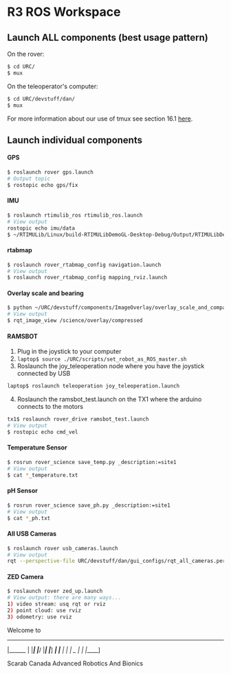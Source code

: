 # R3 ROS Workspace

## Launch ALL components (best usage pattern)

On the rover:
```bash
$ cd URC/
$ mux
```

On the teleoperator's computer:

```bash
$ cd URC/devstuff/dan/
$ mux
```

For more information about our use of tmux see section 16.1 [here](https://github.com/danielsnider/ros-rover/raw/master/Book%20Chapter%20-%20University%20Rover%20Challenge%20Tutorials%20and%20Control%20System%20Survey.pdf).

## Launch individual components

#### GPS
```bash
$ roslaunch rover gps.launch
# Output topic
$ rostopic echo gps/fix
```

#### IMU
```bash
$ roslaunch rtimulib_ros rtimulib_ros.launch
# View output
rostopic echo imu/data
$ ~/RTIMULib/Linux/build-RTIMULibDemoGL-Desktop-Debug/Output/RTIMULibDemoGL # Graphical vizualization
```


#### rtabmap
```bash
$ roslaunch rover_rtabmap_config navigation.launch
# View output
$ roslaunch rover_rtabmap_config mapping_rviz.launch
```

#### Overlay scale and bearing
```bash
$ python ~/URC/devstuff/components/ImageOverlay/overlay_scale_and_compass.py
# View output
$ rqt_image_view /science/overlay/compressed
```

#### RAMSBOT
1. Plug in the joystick to your computer
2. `laptop$ source ./URC/scripts/set_robot_as_ROS_master.sh`
3. Roslaunch the joy_teleoperation node where you have the joystick connected by USB
```bash
laptop$ roslaunch teleoperation joy_teleoperation.launch
```
4. Roslaunch the ramsbot_test.launch on the TX1 where the arduino connects to the motors
```bash
tx1$ roslaunch rover_drive ramsbot_test.launch
# View output
$ rostopic echo cmd_vel
```

#### Temperature Sensor
```bash
$ rosrun rover_science save_temp.py _description:=site1
# View output
$ cat *_temperature.txt
```
#### pH Sensor
```bash
$ rosrun rover_science save_ph.py _description:=site1
# View output
$ cat *_ph.txt
```

#### All USB Cameras
```bash
$ roslaunch rover usb_cameras.launch
# View output
rqt --perspective-file URC/devstuff/dan/gui_configs/rqt_all_cameras.perspective
```

#### ZED Camera
```bash
$ roslaunch rover zed_up.launch
# View output: there are many ways...
1) video stream: usq rqt or rviz
2) point cloud: use rviz
3) odometry: use rviz
```


Welcome to
_______ _______ _______  ______ _______ ______ 
|______ |       |_____| |_____/ |_____| |_____]
______| |_____  |     | |    \_ |     | |_____]

Scarab Canada Advanced Robotics And Bionics

